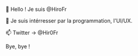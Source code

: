 👋 Hello ! Je suis @HiroFr

👀 Je suis intérresser par la programmation, l'UI/UX.

📫 Twitter -> @Hir0Fr

Bye, bye !
